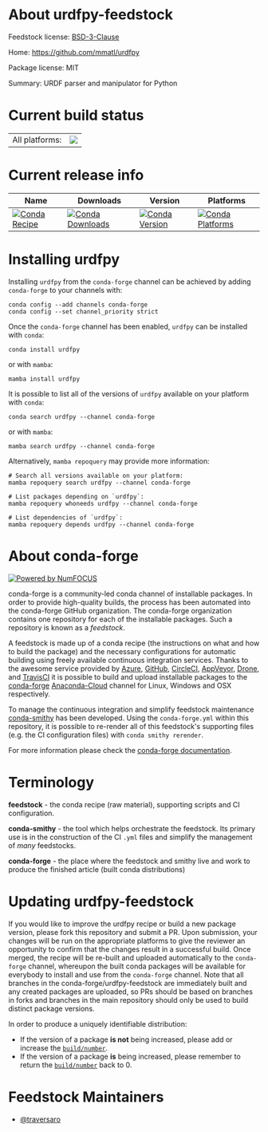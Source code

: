 About urdfpy-feedstock
======================

Feedstock license: [BSD-3-Clause](https://github.com/conda-forge/urdfpy-feedstock/blob/main/LICENSE.txt)

Home: https://github.com/mmatl/urdfpy

Package license: MIT

Summary: URDF parser and manipulator for Python

Current build status
====================


<table><tr><td>All platforms:</td>
    <td>
      <a href="https://dev.azure.com/conda-forge/feedstock-builds/_build/latest?definitionId=14776&branchName=main">
        <img src="https://dev.azure.com/conda-forge/feedstock-builds/_apis/build/status/urdfpy-feedstock?branchName=main">
      </a>
    </td>
  </tr>
</table>

Current release info
====================

| Name | Downloads | Version | Platforms |
| --- | --- | --- | --- |
| [![Conda Recipe](https://img.shields.io/badge/recipe-urdfpy-green.svg)](https://anaconda.org/conda-forge/urdfpy) | [![Conda Downloads](https://img.shields.io/conda/dn/conda-forge/urdfpy.svg)](https://anaconda.org/conda-forge/urdfpy) | [![Conda Version](https://img.shields.io/conda/vn/conda-forge/urdfpy.svg)](https://anaconda.org/conda-forge/urdfpy) | [![Conda Platforms](https://img.shields.io/conda/pn/conda-forge/urdfpy.svg)](https://anaconda.org/conda-forge/urdfpy) |

Installing urdfpy
=================

Installing `urdfpy` from the `conda-forge` channel can be achieved by adding `conda-forge` to your channels with:

```
conda config --add channels conda-forge
conda config --set channel_priority strict
```

Once the `conda-forge` channel has been enabled, `urdfpy` can be installed with `conda`:

```
conda install urdfpy
```

or with `mamba`:

```
mamba install urdfpy
```

It is possible to list all of the versions of `urdfpy` available on your platform with `conda`:

```
conda search urdfpy --channel conda-forge
```

or with `mamba`:

```
mamba search urdfpy --channel conda-forge
```

Alternatively, `mamba repoquery` may provide more information:

```
# Search all versions available on your platform:
mamba repoquery search urdfpy --channel conda-forge

# List packages depending on `urdfpy`:
mamba repoquery whoneeds urdfpy --channel conda-forge

# List dependencies of `urdfpy`:
mamba repoquery depends urdfpy --channel conda-forge
```


About conda-forge
=================

[![Powered by
NumFOCUS](https://img.shields.io/badge/powered%20by-NumFOCUS-orange.svg?style=flat&colorA=E1523D&colorB=007D8A)](https://numfocus.org)

conda-forge is a community-led conda channel of installable packages.
In order to provide high-quality builds, the process has been automated into the
conda-forge GitHub organization. The conda-forge organization contains one repository
for each of the installable packages. Such a repository is known as a *feedstock*.

A feedstock is made up of a conda recipe (the instructions on what and how to build
the package) and the necessary configurations for automatic building using freely
available continuous integration services. Thanks to the awesome service provided by
[Azure](https://azure.microsoft.com/en-us/services/devops/), [GitHub](https://github.com/),
[CircleCI](https://circleci.com/), [AppVeyor](https://www.appveyor.com/),
[Drone](https://cloud.drone.io/welcome), and [TravisCI](https://travis-ci.com/)
it is possible to build and upload installable packages to the
[conda-forge](https://anaconda.org/conda-forge) [Anaconda-Cloud](https://anaconda.org/)
channel for Linux, Windows and OSX respectively.

To manage the continuous integration and simplify feedstock maintenance
[conda-smithy](https://github.com/conda-forge/conda-smithy) has been developed.
Using the ``conda-forge.yml`` within this repository, it is possible to re-render all of
this feedstock's supporting files (e.g. the CI configuration files) with ``conda smithy rerender``.

For more information please check the [conda-forge documentation](https://conda-forge.org/docs/).

Terminology
===========

**feedstock** - the conda recipe (raw material), supporting scripts and CI configuration.

**conda-smithy** - the tool which helps orchestrate the feedstock.
                   Its primary use is in the construction of the CI ``.yml`` files
                   and simplify the management of *many* feedstocks.

**conda-forge** - the place where the feedstock and smithy live and work to
                  produce the finished article (built conda distributions)


Updating urdfpy-feedstock
=========================

If you would like to improve the urdfpy recipe or build a new
package version, please fork this repository and submit a PR. Upon submission,
your changes will be run on the appropriate platforms to give the reviewer an
opportunity to confirm that the changes result in a successful build. Once
merged, the recipe will be re-built and uploaded automatically to the
`conda-forge` channel, whereupon the built conda packages will be available for
everybody to install and use from the `conda-forge` channel.
Note that all branches in the conda-forge/urdfpy-feedstock are
immediately built and any created packages are uploaded, so PRs should be based
on branches in forks and branches in the main repository should only be used to
build distinct package versions.

In order to produce a uniquely identifiable distribution:
 * If the version of a package **is not** being increased, please add or increase
   the [``build/number``](https://docs.conda.io/projects/conda-build/en/latest/resources/define-metadata.html#build-number-and-string).
 * If the version of a package **is** being increased, please remember to return
   the [``build/number``](https://docs.conda.io/projects/conda-build/en/latest/resources/define-metadata.html#build-number-and-string)
   back to 0.

Feedstock Maintainers
=====================

* [@traversaro](https://github.com/traversaro/)


